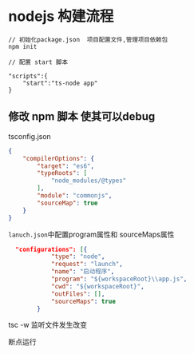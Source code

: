 # nodejs 构建流程



```npm
// 初始化package.json  项目配置文件,管理项目依赖包
npm init 

// 配置 start 脚本

"scripts":{
    "start":"ts-node app"
}
```


## 修改 npm 脚本 使其可以debug
tsconfig.json
```tsconfig.json
{
    "compilerOptions": {
        "target": "es6",
        "typeRoots": [
            "node_modules/@types"
        ],
        "module": "commonjs",
        "sourceMap": true
    }
}
```
`lanuch.json`中配置program属性和 sourceMaps属性
```lanuch.json
  "configurations": [{
            "type": "node",
            "request": "launch",
            "name": "启动程序",
            "program": "${workspaceRoot}\\app.js",
            "cwd": "${workspaceRoot}",
            "outFiles": [],
            "sourceMaps": true
        }
```

tsc  -w 监听文件发生改变

断点运行
